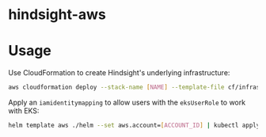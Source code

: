 # hindsight-aws

# Usage

Use CloudFormation to create Hindsight's underlying infrastructure:

```bash
aws cloudformation deploy --stack-name [NAME] --template-file cf/infrastructure.yaml --capabilities CAPABILITY_NAMED_IAM
```

Apply an `iamidentitymapping` to allow users with the `eksUserRole` to work with EKS:

```bash
helm template aws ./helm --set aws.account=[ACCOUNT_ID] | kubectl apply -f -
```
